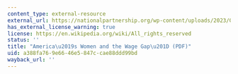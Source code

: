 ```yaml
---
content_type: external-resource
external_url: https://nationalpartnership.org/wp-content/uploads/2023/02/americas-women-and-the-wage-gap.pdf
has_external_license_warning: true
license: https://en.wikipedia.org/wiki/All_rights_reserved
status: ''
title: "America\u2019s Women and the Wage Gap\u201D (PDF)"
uid: a388fa76-9e66-46e5-847c-cae88ddd99bd
wayback_url: ''
---
```

